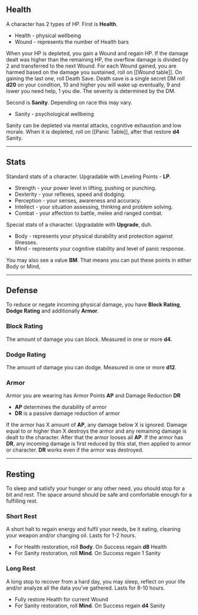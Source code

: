 ## Health
A character has 2 types of HP. First is **Health**.

- Health - physical wellbeing
- Wound - represents the number of Health bars

When your HP is depleted, you gain a Wound and regain HP. If the damage dealt was higher than the remaining HP, the overflow damage is divided by 2 and transferred to the next Wound.
For each Wound gained, you are harmed based on the damage you sustained, roll on [[Wound table]]. On gaining the last one, roll Death Save. 
Death save is a single secret DM roll **d20** on your condition, 10 and higher you will wake up eventually, 9 and lower you need help, 1 you die. The severity is determined by the DM.

Second is **Sanity**. Depending on race this may vary.

- Sanity -  psychological wellbeing

Sanity can be depleted via mental attacks, cognitive exhaustion and low morale. When it is depleted, roll on [[Panic Table]], after that restore **d4** Sanity.

---
## Stats
Standard stats of a character. Upgradable with Leveling Points - **LP**.

- Strength - your power level in lifting, pushing or punching.
- Dexterity - your reflexes, speed and dodging.
- Perception - your senses, awareness and accuracy.
- Intellect - your situation assessing, thinking and problem solving.
- Combat - your affection to battle, melee and ranged combat.

Special stats of a character. Upgradable with **Upgrade**, duh.

- Body - represents your physical durability and protection against illnesses.
- Mind - represents your cognitive stability and level of panic response.

You may also see a value **BM**. That means you can put these points in either Body or Mind,

---
## Defense
To reduce or negate incoming physical damage, you have **Block Rating**, **Dodge Rating** and additionally **Armor**.

### Block Rating
The amount of damage you can block.
Measured in one or more **d4**.

### Dodge Rating
The amount of damage you can dodge.
Measured in one or more **d12**.

### Armor
Armor you are wearing has Armor Points **AP** and Damage Reduction **DR**

- **AP** determines the durability of armor
- **DR** is a passive damage reduction of armor

If the armor has X amount of **AP**, any damage below X is ignored. Damage equal to or higher than X destroys the armor and any remaining damage is dealt to the character. After that the armor looses all **AP**.
If the armor has **DR**, any incoming damage is first reduced by this stat, then applied to armor or character. **DR** works even if the armor was destroyed.

---
## Resting
To sleep and satisfy your hunger or any other need, you should stop for a bit and rest. The space around should be safe and comfortable enough for a fulfilling rest.

### Short Rest
A short halt to regain energy and fulfil your needs, be it eating, cleaning your weapon and/or changing oil. Lasts for 1-2 hours.

+ For Health restoration, roll **Body**. On Success regain **d8** Health
+ For Sanity restoration, roll **Mind**. On Success regain 1 Sanity

### Long Rest
A long stop to recover from a hard day, you may sleep, reflect on your life and/or analyze all the data you've gathered. Lasts for 8-10 hours.

- Fully restore Health for current Wound
- For Sanity restoration, roll **Mind**. On Success regain **d4** Sanity